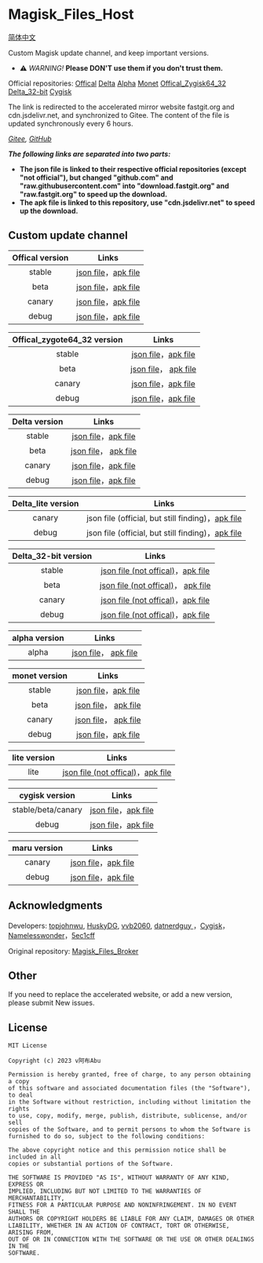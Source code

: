 # Magisk_Files_Host

[简体中文](https://github.com/magojohnji/magisk-files-host/blob/master/README_CN.md)

Custom Magisk update channel, and keep important versions.

- ⚠ *WARNING!* **Please DON'T use them if you don't trust them.**

Official repositories: 
[Offical](https://github.com/topjohnwu/magisk-files)
[Delta](https://github.com/HuskyDG/magisk-files)
[Alpha](https://github.com/vvb2060/magisk_files)
[Monet](https://github.com/datnerdguy/magisk-monet-files)
[Offical_Zygisk64_32](https://github.com/Namelesswonder/magisk-files)
[Delta_32-bit](https://github.com/Namelesswonder/magisk-files)
[Cygisk](https://github.com/Cygisk/Cygisk-Files)

The link is redirected to the accelerated mirror website fastgit.org and cdn.jsdelivr.net, and synchronized to Gitee. The content of the file is updated synchronously every 6 hours.

*[Gitee](https://gitee.com/magojohnji/magisk-files-host), [GitHub](https://github.com/magojohnji/magisk-files-host)*

***The following links are separated into two parts:***

- **The json file is linked to their respective official repositories (except "not official"), but changed "github.com" and "raw.githubusercontent.com" into "download.fastgit.org" and "raw.fastgit.org" to speed up the download.**
- **The apk file is linked to this repository, use "cdn.jsdelivr.net" to speed up the download.**

## Custom update channel

|  Offical version |                                  Links                                   |
| :----: | :---------------------------------------------------------------------: |
| stable | [json file](https://cdn.jsdelivr.net/gh/magojohnji/magisk-file-host@master/offical/stable.json)，[apk file](https://cdn.jsdelivr.net/gh/magojohnji/magisk-file-host@master/offical/apk/stable.apk) |
|  beta  |  [json file](https://cdn.jsdelivr.net/gh/magojohnji/magisk-file-host@master/offical/beta.json)，[apk file](https://cdn.jsdelivr.net/gh/magojohnji/magisk-file-host@master/offical/apk/beta.apk) | |
| canary | [json file](https://cdn.jsdelivr.net/gh/magojohnji/magisk-file-host@master/offical/canary.json)，[apk file](https://cdn.jsdelivr.net/gh/magojohnji/magisk-file-host@master/offical/apk/canary.apk) | |
| debug | [json file](https://cdn.jsdelivr.net/gh/magojohnji/magisk-file-host@master/offical/debug.json)，[apk file](https://cdn.jsdelivr.net/gh/magojohnji/magisk-file-host@master/offical/apk/debug.apk) | |

|  Offical_zygote64_32 version |                                  Links                                   |
| :----: | :---------------------------------------------------------------------: |
| stable | [json file](https://cdn.jsdelivr.net/gh/magojohnji/magisk-file-host@master/offical_zygote64_32/stable.json)，[apk file](https://cdn.jsdelivr.net/gh/magojohnji/magisk-file-host@master/offical_zygote64_32/apk/stable.apk) | |
|  beta  |  [json file](https://cdn.jsdelivr.net/gh/magojohnji/magisk-file-host@master/offical_zygote64_32/beta.json)， [apk file](https://cdn.jsdelivr.net/gh/magojohnji/magisk-file-host@master/offical_zygote64_32/apk/beta.apk) | |
| canary | [json file](https://cdn.jsdelivr.net/gh/magojohnji/magisk-file-host@master/offical_zygote64_32/canary.json)，[apk file](https://cdn.jsdelivr.net/gh/magojohnji/magisk-file-host@master/offical_zygote64_32/apk/canary.apk) | |
| debug | [json file](https://cdn.jsdelivr.net/gh/magojohnji/magisk-file-host@master/offical_zygote64_32/debug.json)，[apk file](https://cdn.jsdelivr.net/gh/magojohnji/magisk-file-host@master/offical_zygote64_32/apk/debug.apk) | |

|  Delta version |                                  Links                                   |
| :----: | :---------------------------------------------------------------------: |
| stable | [json file](https://cdn.jsdelivr.net/gh/magojohnji/magisk-file-host@master/delta/stable.json)，[apk file](https://cdn.jsdelivr.net/gh/magojohnji/magisk-file-host@master/delta/apk/stable.apk) | |
|  beta  |  [json file](https://cdn.jsdelivr.net/gh/magojohnji/magisk-file-host@master/delta/beta.json)， [apk file](https://cdn.jsdelivr.net/gh/magojohnji/magisk-file-host@master/delta/apk/beta.apk) | |
| canary | [json file](https://cdn.jsdelivr.net/gh/magojohnji/magisk-file-host@master/delta/canary.json)，[apk file](https://cdn.jsdelivr.net/gh/magojohnji/magisk-file-host@master/delta/apk/canary.apk) | |
| debug | [json file](https://cdn.jsdelivr.net/gh/magojohnji/magisk-file-host@master/delta/debug.json)，[apk file](https://cdn.jsdelivr.net/gh/magojohnji/magisk-file-host@master/delta/apk/debug.apk) | |

|  Delta_lite version |                                  Links                                   |
| :----: | :---------------------------------------------------------------------: |
| canary | json file (official, but still finding)，[apk file](https://cdn.jsdelivr.net/gh/magojohnji/magisk-file-host@master/delta_lite/apk/canary.apk) | |
| debug | json file (official, but still finding)，[apk file](https://cdn.jsdelivr.net/gh/magojohnji/magisk-file-host@master/delta_lite/apk/debug.apk) | |

|  Delta_32-bit version |                                  Links                                   |
| :----: | :---------------------------------------------------------------------: |
| stable | [json file (not offical)](https://cdn.jsdelivr.net/gh/magojohnji/magisk-file-host@master/delta_32-bit/stable.json)，[apk file](https://cdn.jsdelivr.net/gh/magojohnji/magisk-file-host@master/delta_32-bit/apk/magisk-delta-32bit-release.apk) | |
|  beta  |  [json file (not offical)](https://cdn.jsdelivr.net/gh/magojohnji/magisk-file-host@master/delta_32-bit/beta.json)， [apk file](https://cdn.jsdelivr.net/gh/magojohnji/magisk-file-host@master/delta_32-bit/apk/magisk-delta-32bit-release.apk) | |
| canary | [json file (not offical)](https://cdn.jsdelivr.net/gh/magojohnji/magisk-file-host@master/delta_32-bit/canary.json)，[apk file](https://cdn.jsdelivr.net/gh/magojohnji/magisk-file-host@master/delta_32-bit/apk/magisk-delta-32bit-release.apk) | |
| debug | [json file (not offical)](https://cdn.jsdelivr.net/gh/magojohnji/magisk-file-host@master/delta_32-bit/debug.json)，[apk file](https://cdn.jsdelivr.net/gh/magojohnji/magisk-file-host@master/delta_32-bit/apk/magisk-delta-32bit-debug.apk) | |

|  alpha version |                                  Links                                   |
| :----: | :---------------------------------------------------------------------: |
| alpha | [json file](https://cdn.jsdelivr.net/gh/magojohnji/magisk-file-host@master/alpha/alpha.json)， [apk file](https://cdn.jsdelivr.net/gh/magojohnji/magisk-file-host@master/alpha/apk/alpha.apk) ||

|  monet version |                                  Links                                   |
| :----: | :---------------------------------------------------------------------: |
| stable | [json file](https://cdn.jsdelivr.net/gh/magojohnji/magisk-file-host@master/monet/stable.json)，[apk file](https://cdn.jsdelivr.net/gh/magojohnji/magisk-file-host@master/monet/apk/stable.apk) | |
|  beta  |  [json file](https://cdn.jsdelivr.net/gh/magojohnji/magisk-file-host@master/monet/beta.json)， [apk file](https://cdn.jsdelivr.net/gh/magojohnji/magisk-file-host@master/monet/apk/beta.apk) | |
| canary | [json file](https://cdn.jsdelivr.net/gh/magojohnji/magisk-file-host@master/monet/canary.json)， [apk file](https://cdn.jsdelivr.net/gh/magojohnji/magisk-file-host@master/monet/apk/canary.apk) ||
| debug | [json file](https://cdn.jsdelivr.net/gh/magojohnji/magisk-file-host@master/monet/debug.json)，[apk file](https://cdn.jsdelivr.net/gh/magojohnji/magisk-file-host@master/monet/apk/debug.apk) | |

| lite version |                                  Links                                   |
| :----: | :---------------------------------------------------------------------: |
| lite | [json file (not offical)](https://cdn.jsdelivr.net/gh/magojohnji/magisk-file-host@master/lite/lite.json)，[apk file](https://cdn.jsdelivr.net/gh/magojohnji/magisk-file-host@master/lite/apk/lite.apk) |

| cygisk version |                                  Links                                   |
| :----: | :---------------------------------------------------------------------: |
| stable/beta/canary | [json file](https://cdn.jsdelivr.net/gh/magojohnji/magisk-file-host@master/cygisk/canary.json)，[apk file](https://cdn.jsdelivr.net/gh/magojohnji/magisk-file-host@master/cygisk/apk/canary.apk) |
| debug | [json file](https://cdn.jsdelivr.net/gh/magojohnji/magisk-file-host@master/cygisk/debug.json)，[apk file](https://cdn.jsdelivr.net/gh/magojohnji/magisk-file-host@master/cygisk/apk/debug.apk) |

| maru version |                                  Links                                   |
| :----: | :---------------------------------------------------------------------: |
| canary | [json file](https://cdn.jsdelivr.net/gh/magojohnji/magisk-file-host@master/maru/canary.json)，[apk file](https://cdn.jsdelivr.net/gh/magojohnji/magisk-file-host@master/maru/apk/canary.apk) |
| debug | [json file](https://cdn.jsdelivr.net/gh/magojohnji/magisk-file-host@master/maru/debug.json)，[apk file](https://cdn.jsdelivr.net/gh/magojohnji/magisk-file-host@master/maru/apk/debug.apk) |

## Acknowledgments

Developers: [topjohnwu](https://github.com/topjohnwu), [HuskyDG](https://github.com/HuskyDG), [vvb2060](https://github.com/vvb2060), [datnerdguy ](https://github.com/datnerdguy)，[Cygisk](https://github.com/Cygisk)，[Namelesswonder](https://github.com/Namelesswonder)，[5ec1cff](https://github.com/5ec1cff)

Original repository: [Magisk_Files_Broker](https://github.com/RC1844/Magisk_Files_Broker)

## Other

If you need to replace the accelerated website, or add a new version, please submit New issues.

## License

    MIT License

    Copyright (c) 2023 v阿布Abu

    Permission is hereby granted, free of charge, to any person obtaining a copy
    of this software and associated documentation files (the "Software"), to deal
    in the Software without restriction, including without limitation the rights
    to use, copy, modify, merge, publish, distribute, sublicense, and/or sell
    copies of the Software, and to permit persons to whom the Software is
    furnished to do so, subject to the following conditions:
    
    The above copyright notice and this permission notice shall be included in all
    copies or substantial portions of the Software.
    
    THE SOFTWARE IS PROVIDED "AS IS", WITHOUT WARRANTY OF ANY KIND, EXPRESS OR
    IMPLIED, INCLUDING BUT NOT LIMITED TO THE WARRANTIES OF MERCHANTABILITY,
    FITNESS FOR A PARTICULAR PURPOSE AND NONINFRINGEMENT. IN NO EVENT SHALL THE
    AUTHORS OR COPYRIGHT HOLDERS BE LIABLE FOR ANY CLAIM, DAMAGES OR OTHER
    LIABILITY, WHETHER IN AN ACTION OF CONTRACT, TORT OR OTHERWISE, ARISING FROM,
    OUT OF OR IN CONNECTION WITH THE SOFTWARE OR THE USE OR OTHER DEALINGS IN THE
    SOFTWARE.
